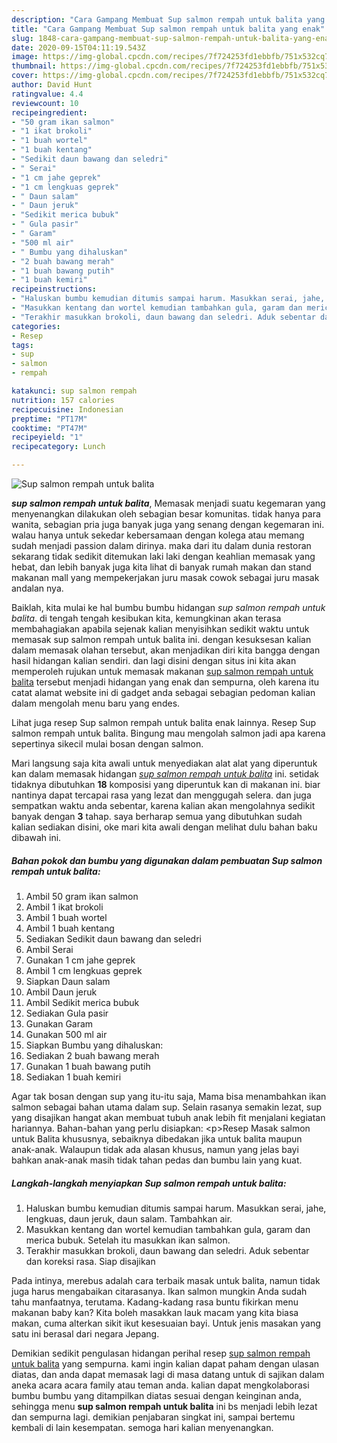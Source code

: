 ```yaml
---
description: "Cara Gampang Membuat Sup salmon rempah untuk balita yang enak"
title: "Cara Gampang Membuat Sup salmon rempah untuk balita yang enak"
slug: 1848-cara-gampang-membuat-sup-salmon-rempah-untuk-balita-yang-enak
date: 2020-09-15T04:11:19.543Z
image: https://img-global.cpcdn.com/recipes/7f724253fd1ebbfb/751x532cq70/sup-salmon-rempah-untuk-balita-foto-resep-utama.jpg
thumbnail: https://img-global.cpcdn.com/recipes/7f724253fd1ebbfb/751x532cq70/sup-salmon-rempah-untuk-balita-foto-resep-utama.jpg
cover: https://img-global.cpcdn.com/recipes/7f724253fd1ebbfb/751x532cq70/sup-salmon-rempah-untuk-balita-foto-resep-utama.jpg
author: David Hunt
ratingvalue: 4.4
reviewcount: 10
recipeingredient:
- "50 gram ikan salmon"
- "1 ikat brokoli"
- "1 buah wortel"
- "1 buah kentang"
- "Sedikit daun bawang dan seledri"
- " Serai"
- "1 cm jahe geprek"
- "1 cm lengkuas geprek"
- " Daun salam"
- " Daun jeruk"
- "Sedikit merica bubuk"
- " Gula pasir"
- " Garam"
- "500 ml air"
- " Bumbu yang dihaluskan"
- "2 buah bawang merah"
- "1 buah bawang putih"
- "1 buah kemiri"
recipeinstructions:
- "Haluskan bumbu kemudian ditumis sampai harum. Masukkan serai, jahe, lengkuas, daun jeruk, daun salam. Tambahkan air."
- "Masukkan kentang dan wortel kemudian tambahkan gula, garam dan merica bubuk. Setelah itu masukkan ikan salmon."
- "Terakhir masukkan brokoli, daun bawang dan seledri. Aduk sebentar dan koreksi rasa. Siap disajikan"
categories:
- Resep
tags:
- sup
- salmon
- rempah

katakunci: sup salmon rempah 
nutrition: 157 calories
recipecuisine: Indonesian
preptime: "PT17M"
cooktime: "PT47M"
recipeyield: "1"
recipecategory: Lunch

---
```



![Sup salmon rempah untuk balita](https://img-global.cpcdn.com/recipes/7f724253fd1ebbfb/751x532cq70/sup-salmon-rempah-untuk-balita-foto-resep-utama.jpg)

<b><i>sup salmon rempah untuk balita</i></b>, Memasak menjadi suatu kegemaran yang menyenangkan dilakukan oleh sebagian besar komunitas. tidak hanya para wanita, sebagian pria juga banyak juga yang senang dengan kegemaran ini. walau hanya untuk sekedar kebersamaan dengan kolega atau memang sudah menjadi passion dalam dirinya. maka dari itu dalam dunia restoran sekarang tidak sedikit ditemukan laki laki dengan keahlian memasak yang hebat, dan lebih banyak juga kita lihat di banyak rumah makan dan stand makanan mall yang mempekerjakan juru masak cowok sebagai juru masak andalan nya.

Baiklah, kita mulai ke hal bumbu bumbu hidangan <i>sup salmon rempah untuk balita</i>. di tengah tengah kesibukan kita, kemungkinan akan terasa membahagiakan apabila sejenak kalian menyisihkan sedikit waktu untuk memasak sup salmon rempah untuk balita ini. dengan kesuksesan kalian dalam memasak olahan tersebut, akan menjadikan diri kita bangga dengan hasil hidangan kalian sendiri. dan lagi disini dengan situs ini kita akan memperoleh rujukan untuk memasak makanan <u>sup salmon rempah untuk balita</u> tersebut menjadi hidangan yang enak dan sempurna, oleh karena itu catat alamat website ini di gadget anda sebagai sebagian pedoman kalian dalam mengolah menu baru yang endes.

Lihat juga resep Sup salmon rempah untuk balita enak lainnya. Resep Sup salmon rempah untuk balita. Bingung mau mengolah salmon jadi apa karena sepertinya sikecil mulai bosan dengan salmon.


Mari langsung saja kita awali untuk menyediakan alat alat yang diperuntuk kan dalam memasak hidangan <u><i>sup salmon rempah untuk balita</i></u> ini. setidak tidaknya dibutuhkan <b>18</b> komposisi yang diperuntuk kan di makanan ini. biar nantinya dapat tercapai rasa yang lezat dan menggugah selera. dan juga sempatkan waktu anda sebentar, karena kalian akan mengolahnya sedikit banyak dengan <b>3</b> tahap. saya berharap semua yang dibutuhkan sudah kalian sediakan disini, oke mari kita awali dengan melihat dulu bahan baku dibawah ini.

<!--inarticleads1-->

##### Bahan pokok dan bumbu yang digunakan dalam pembuatan Sup salmon rempah untuk balita:

1. Ambil 50 gram ikan salmon
1. Ambil 1 ikat brokoli
1. Ambil 1 buah wortel
1. Ambil 1 buah kentang
1. Sediakan Sedikit daun bawang dan seledri
1. Ambil  Serai
1. Gunakan 1 cm jahe geprek
1. Ambil 1 cm lengkuas geprek
1. Siapkan  Daun salam
1. Ambil  Daun jeruk
1. Ambil Sedikit merica bubuk
1. Sediakan  Gula pasir
1. Gunakan  Garam
1. Gunakan 500 ml air
1. Siapkan  Bumbu yang dihaluskan:
1. Sediakan 2 buah bawang merah
1. Gunakan 1 buah bawang putih
1. Sediakan 1 buah kemiri


Agar tak bosan dengan sup yang itu-itu saja, Mama bisa menambahkan ikan salmon sebagai bahan utama dalam sup. Selain rasanya semakin lezat, sup yang disajikan hangat akan membuat tubuh anak lebih fit menjalani kegiatan hariannya. Bahan-bahan yang perlu disiapkan: &lt;p&gt;Resep Masak salmon untuk Balita khususnya, sebaiknya dibedakan jika untuk balita maupun anak-anak. Walaupun tidak ada alasan khusus, namun yang jelas bayi bahkan anak-anak masih tidak tahan pedas dan bumbu lain yang kuat. 

<!--inarticleads2-->

##### Langkah-langkah menyiapkan Sup salmon rempah untuk balita:

1. Haluskan bumbu kemudian ditumis sampai harum. Masukkan serai, jahe, lengkuas, daun jeruk, daun salam. Tambahkan air.
1. Masukkan kentang dan wortel kemudian tambahkan gula, garam dan merica bubuk. Setelah itu masukkan ikan salmon.
1. Terakhir masukkan brokoli, daun bawang dan seledri. Aduk sebentar dan koreksi rasa. Siap disajikan


Pada intinya, merebus adalah cara terbaik masak untuk balita, namun tidak juga harus mengabaikan citarasanya. Ikan salmon mungkin Anda sudah tahu manfaatnya, terutama. Kadang-kadang rasa buntu fikirkan menu makanan baby kan? Kita boleh masakkan lauk macam yang kita biasa makan, cuma alterkan sikit ikut kesesuaian bayi. Untuk jenis masakan yang satu ini berasal dari negara Jepang. 

Demikian sedikit pengulasan hidangan perihal resep <u>sup salmon rempah untuk balita</u> yang sempurna. kami ingin kalian dapat paham dengan ulasan diatas, dan anda dapat memasak lagi di masa datang untuk di sajikan dalam aneka acara acara family atau teman anda. kalian dapat mengkolaborasi bumbu bumbu yang ditampilkan diatas sesuai dengan keinginan anda, sehingga menu <b>sup salmon rempah untuk balita</b> ini bs menjadi lebih lezat dan sempurna lagi. demikian penjabaran singkat ini, sampai bertemu kembali di lain kesempatan. semoga hari kalian menyenangkan.
